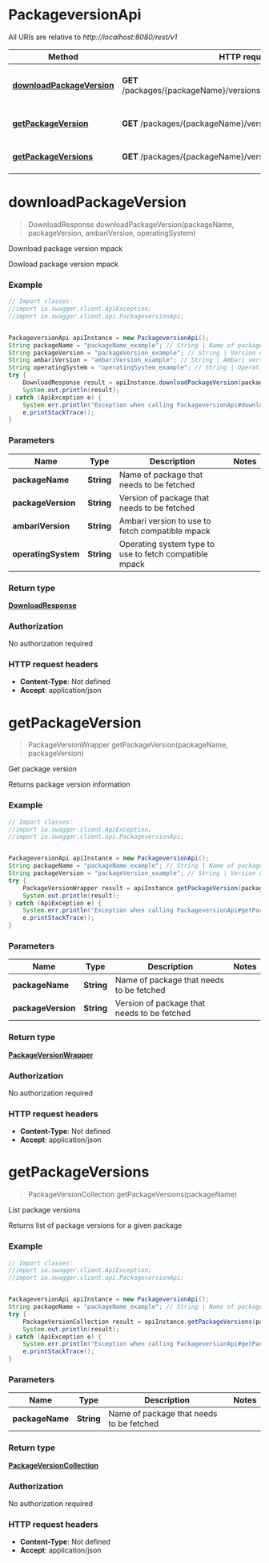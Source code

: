 # PackageversionApi

All URIs are relative to *http://localhost:8080/rest/v1*

Method | HTTP request | Description
------------- | ------------- | -------------
[**downloadPackageVersion**](PackageversionApi.md#downloadPackageVersion) | **GET** /packages/{packageName}/versions/{packageVersion}/download | Download package version mpack
[**getPackageVersion**](PackageversionApi.md#getPackageVersion) | **GET** /packages/{packageName}/versions/{packageVersion} | Get package version
[**getPackageVersions**](PackageversionApi.md#getPackageVersions) | **GET** /packages/{packageName}/versions | List package versions


<a name="downloadPackageVersion"></a>
# **downloadPackageVersion**
> DownloadResponse downloadPackageVersion(packageName, packageVersion, ambariVersion, operatingSystem)

Download package version mpack

Dowload package version mpack

### Example
```java
// Import classes:
//import io.swagger.client.ApiException;
//import io.swagger.client.api.PackageversionApi;


PackageversionApi apiInstance = new PackageversionApi();
String packageName = "packageName_example"; // String | Name of package that needs to be fetched
String packageVersion = "packageVersion_example"; // String | Version of package that needs to be fetched
String ambariVersion = "ambariVersion_example"; // String | Ambari version to use to fetch compatible mpack
String operatingSystem = "operatingSystem_example"; // String | Operating system type to use to fetch compatible mpack
try {
    DownloadResponse result = apiInstance.downloadPackageVersion(packageName, packageVersion, ambariVersion, operatingSystem);
    System.out.println(result);
} catch (ApiException e) {
    System.err.println("Exception when calling PackageversionApi#downloadPackageVersion");
    e.printStackTrace();
}
```

### Parameters

Name | Type | Description  | Notes
------------- | ------------- | ------------- | -------------
 **packageName** | **String**| Name of package that needs to be fetched |
 **packageVersion** | **String**| Version of package that needs to be fetched |
 **ambariVersion** | **String**| Ambari version to use to fetch compatible mpack |
 **operatingSystem** | **String**| Operating system type to use to fetch compatible mpack |

### Return type

[**DownloadResponse**](DownloadResponse.md)

### Authorization

No authorization required

### HTTP request headers

 - **Content-Type**: Not defined
 - **Accept**: application/json

<a name="getPackageVersion"></a>
# **getPackageVersion**
> PackageVersionWrapper getPackageVersion(packageName, packageVersion)

Get package version

Returns package version information

### Example
```java
// Import classes:
//import io.swagger.client.ApiException;
//import io.swagger.client.api.PackageversionApi;


PackageversionApi apiInstance = new PackageversionApi();
String packageName = "packageName_example"; // String | Name of package that needs to be fetched
String packageVersion = "packageVersion_example"; // String | Version of package that needs to be fetched
try {
    PackageVersionWrapper result = apiInstance.getPackageVersion(packageName, packageVersion);
    System.out.println(result);
} catch (ApiException e) {
    System.err.println("Exception when calling PackageversionApi#getPackageVersion");
    e.printStackTrace();
}
```

### Parameters

Name | Type | Description  | Notes
------------- | ------------- | ------------- | -------------
 **packageName** | **String**| Name of package that needs to be fetched |
 **packageVersion** | **String**| Version of package that needs to be fetched |

### Return type

[**PackageVersionWrapper**](PackageVersionWrapper.md)

### Authorization

No authorization required

### HTTP request headers

 - **Content-Type**: Not defined
 - **Accept**: application/json

<a name="getPackageVersions"></a>
# **getPackageVersions**
> PackageVersionCollection getPackageVersions(packageName)

List package versions

Returns list of package versions for a given package

### Example
```java
// Import classes:
//import io.swagger.client.ApiException;
//import io.swagger.client.api.PackageversionApi;


PackageversionApi apiInstance = new PackageversionApi();
String packageName = "packageName_example"; // String | Name of package that needs to be fetched
try {
    PackageVersionCollection result = apiInstance.getPackageVersions(packageName);
    System.out.println(result);
} catch (ApiException e) {
    System.err.println("Exception when calling PackageversionApi#getPackageVersions");
    e.printStackTrace();
}
```

### Parameters

Name | Type | Description  | Notes
------------- | ------------- | ------------- | -------------
 **packageName** | **String**| Name of package that needs to be fetched |

### Return type

[**PackageVersionCollection**](PackageVersionCollection.md)

### Authorization

No authorization required

### HTTP request headers

 - **Content-Type**: Not defined
 - **Accept**: application/json

